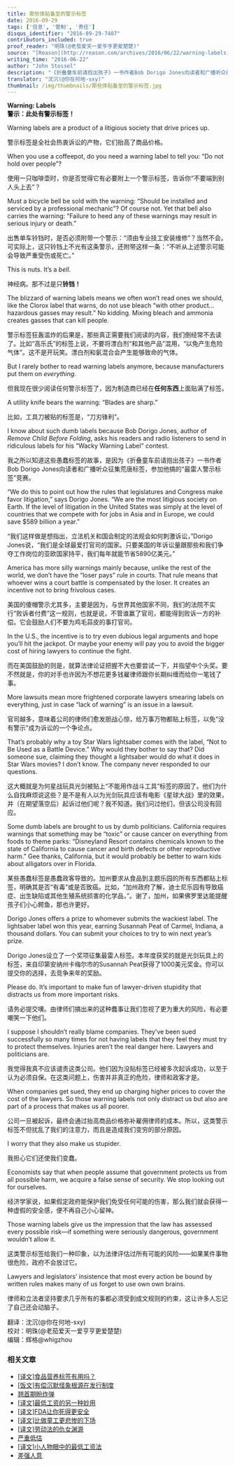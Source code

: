 ```yaml
---
title: 那些体贴备至的警示标签
date: 2016-09-29
tags: ['信息', '管制', '责任']
disqus_identifier: "2016-09-29-7407"
contributors_included: true
proof_reader: "明珠(@老茄爱天一爱亨亨更爱楚楚)"
source: "[Reason](http://reason.com/archives/2016/06/22/warning-labels)"
writing_time: "2016-06-22"
author: "John Stossel"
description: "《折叠童车前请抱出孩子》一书作者Bob Dorigo Jones向读者和广播听众征集荒唐标签，参加他办的『最雷人警示标签』竞赛，征集成果丰富而欢乐，这些标签把消费者当白痴，不过贴这些标签的厂商可不是白痴，那都是他们吸取血淋淋教训之后做出的反应……"
translator: "沈沉(@你在何地-sxy)"
thumbnail: /img/thumbnails/那些体贴备至的警示标签.jpg
---
```


**Warning: Labels**  
**警示：此处有警示标签！**

Warning labels are a product of a litigious society that drive prices up.

警示标签是全社会热衷诉讼的产物，它们抬高了商品价格。

When you use a coffeepot, do you need a warning label to tell you: “Do not hold over people”?

使用一只咖啡壶时，你是否觉得它有必要附上一个警示标签，告诉你“不要端到别人头上去”？

Must a bicycle bell be sold with the warning: “Should be installed and serviced by a professional mechanic”? Of course not. Yet that bell also carries the warning: “Failure to heed any of these warnings may result in serious injury or death.”

出售单车铃铛时，是否必须附带一个警示：“须由专业技工安装维修”？当然不会。可实际上，这只铃铛上不光有这条警示，还附带这样一条：“不听从上述警示可能会导致严重受伤或死亡。”

This is nuts. It’s a *bell*.

神经病。那不过是只**铃铛！**

The blizzard of warning labels means we often won’t read ones we should, like the Clorox label that warns, do not use bleach “with other product… hazardous gasses may result.” No kidding. Mixing bleach and ammonia creates gasses that can kill people.

警示标签狂轰滥炸的后果是，那些真正需要我们阅读的内容，我们倒经常不去读了。比如“高乐氏”的标签上说，不要将漂白剂“和其他产品”混用，“以免产生危险气体”。这不是开玩笑。漂白剂和氨混合会产生能够致命的气体。

But I rarely bother to read warning labels anymore, because manufacturers put them on *everything*.

但我现在很少阅读任何警示标签了，因为制造商已经在**任何东西**上面贴满了标签。

A utility knife bears the warning: “Blades are sharp.”

比如，工具刀被贴的标签是，“刀刃锋利”。

I know about such dumb labels because Bob Dorigo Jones, author of *Remove Child Before Folding*, asks his readers and radio listeners to send in ridiculous labels for his “Wacky Warning Label” contest.

我之所以知道这些愚蠢标签的故事，是因为《折叠童车前请抱出孩子》一书作者Bob Dorigo Jones向读者和广播听众征集荒唐标签，参加他搞的“最雷人警示标签”竞赛。

“We do this to point out how the rules that legislatures and Congress make favor litigation,” says Dorigo Jones. “We are the most litigious society on Earth. If the level of litigation in the United States was simply at the level of countries that we compete with for jobs in Asia and in Europe, we could save $589 billion a year.”

“我们这样做是想指出，立法机关和国会制定的法规会如何刺激诉讼，”Dorigo Jones说，“我们是全球最爱打官司的国家。只要美国的年诉讼量跟那些和我们争夺工作岗位的亚欧国家持平，我们每年就能节省5890亿美元。”

America has more silly warnings mainly because, unlike the rest of the world, we don’t have the “loser pays” rule in courts. That rule means that whoever wins a court battle is compensated by the loser. It creates an incentive not to bring frivolous cases.

美国的傻帽警示尤其多，主要是因为，与世界其他国家不同，我们的法院不实行“败诉者付费”这一规则，也就是说，不管谁赢了官司，都能得到败诉一方的补偿。它会鼓励人们不要为鸡毛蒜皮的事打官司。

In the U.S., the incentive is to try even dubious legal arguments and hope you’ll hit the jackpot. Or maybe your enemy will pay you to avoid the bigger cost of hiring lawyers to continue the fight.

而在美国鼓励的则是，就算法律论证把握不大也要尝试一下，并指望中个头奖。要不然就是，你的对手也许因为不想花更多钱雇律师跟你长期纠缠而给你一笔钱了事。

More lawsuits mean more frightened corporate lawyers smearing labels on everything, just in case “lack of warning” is an issue in a lawsuit.

官司越多，意味着公司的律师们愈发胆战心惊，给万事万物都贴上标签，以免“没有警示”成为诉讼的一个争论点。

That’s probably why a toy Star Wars lightsaber comes with the label, “Not to Be Used as a Battle Device.” Why would they bother to say that? Did someone sue, claiming they thought a lightsaber would do what it does in Star Wars movies? I don’t know. The company never responded to our questions.

这大概就是为何星战玩具光剑被贴上“不能用作战斗工具”标签的原因了。他们为什么自找麻烦说这些？是不是有人以为光剑玩具应该有电影《星球大战》里的效果，并（在期望落空后）起诉过他们呢？我不知道。我们问过他们，但该公司没有回应。

Some dumb labels are brought to us by dumb politicians. California requires warnings that something may be “toxic” or cause cancer on everything from foods to theme parks: “Disneyland Resort contains chemicals known to the state of California to cause cancer and birth defects or other reproductive harm.” Gee thanks, California, but it would probably be better to warn kids about alligators over in Florida.

某些愚蠢标签是愚蠢政客导致的。加州要求从食品到主题乐园的所有东西都贴上标签，明确其是否“有毒”或是否致癌。比如，“加州政府了解，迪士尼乐园有导致癌症、出生缺陷或其他生殖系统损害的化学品，”。谢了，加州，如果佛罗里达能提醒孩子们小心鳄鱼，那也许更好。

Dorigo Jones offers a prize to whomever submits the wackiest label. The lightsaber label won this year, earning Susannah Peat of Carmel, Indiana, a thousand dollars. You can submit your choices to try to win next year’s prize.

Dorigo Jones设立了一个奖项征集最雷人标签。本年度获奖的就是光剑玩具上的标签，来自印第安纳州卡梅尔市的Susannah Peat获得了1000美元奖金。你可以提交你的选择，去竞争来年的奖励。

Please do. It’s important to make fun of lawyer-driven stupidity that distracts us from more important risks.

请务必提交噢。由律师们搞出来的这种蠢事让我们忽视了更为重大的风险，有必要嘲笑一下他们。

I suppose I shouldn’t really blame companies. They’ve been sued successfully so many times for not having labels that they feel they must try to protect themselves. Injuries aren’t the real danger here. Lawyers and politicians are.

我觉得我真不应该谴责这类公司。他们因为没贴标签已经被多次起诉成功，以至于认为必须自保。在这类问题上，伤害并非真正的危险，律师和政客才是。

When companies get sued, they end up charging higher prices to cover the cost of the lawyers. So those warning labels not only distract us but also are part of a process that makes us all poorer.

公司一旦被起诉，最终会通过抬高商品价格弥补雇佣律师的成本。所以，这类警示标签不但扰乱了我们的注意力，而且是造成我们变穷的部分原因。

I worry that they also make us stupider.

我担心它们还使我们变蠢。

Economists say that when people assume that government protects us from all possible harm, we acquire a false sense of security. We stop looking out for ourselves.

经济学家说，如果假定政府能保护我们免受任何可能的伤害，那么我们就会获得一种虚假的安全感，便不再自己小心留神。

Those warning labels give us the impression that the law has assessed every possible risk—if something were seriously dangerous, government wouldn’t allow it.

这类警示标签给我们一种印象，以为法律评估过所有可能的风险——如果某件事物很危险，政府不会放过它。

Lawyers and legislators’ insistence that most every action be bound by written rules makes many of us forget to use own own brains.

律师和立法者坚持要求几乎所有的事都必须受到成文规则的约束，这让许多人忘记了自己还会动脑子。


翻译：沈沉(@你在何地-sxy)  
校对：明珠(@老茄爱天一爱亨亨更爱楚楚)  
编辑：辉格@whigzhou


### 相关文章

* [[译文]食品营养标签有用吗？](https://headsalon.org/archives/7348.html "[译文]食品营养标签有用吗？")
* [[饭文]有偿沉默怪象根源在发行制度](https://headsalon.org/archives/4001.html "[饭文]有偿沉默怪象根源在发行制度")
* [翘首期盼炸弹](https://headsalon.org/archives/7623.html "翘首期盼炸弹")
* [[译文]最低工资的另一种妙用](https://headsalon.org/archives/7549.html "[译文]最低工资的另一种妙用")
* [[译文]FDA让你死得更安全](https://headsalon.org/archives/7535.html "[译文]FDA让你死得更安全")
* [[译文]比做童工更悲惨的下场](https://headsalon.org/archives/7520.html "[译文]比做童工更悲惨的下场")
* [[译文]劳动法的仇女渊源](https://headsalon.org/archives/7466.html "[译文]劳动法的仇女渊源")
* [严重低估](https://headsalon.org/archives/7212.html "严重低估")
* [[译文]小人物眼中的最低工资法](https://headsalon.org/archives/7090.html "[译文]小人物眼中的最低工资法")
* [差强人意](https://headsalon.org/archives/7129.html "差强人意")
